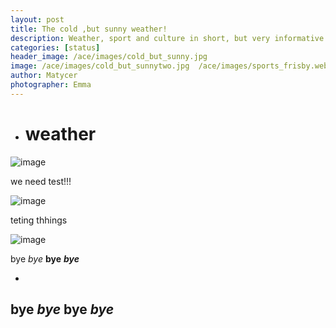 ```yaml
---
layout: post
title: The cold ,but sunny weather!
description: Weather, sport and culture in short, but very informative post.
categories: [status]
header_image: /ace/images/cold_but_sunny.jpg
image: /ace/images/cold_but_sunnytwo.jpg  /ace/images/sports_frisby.webp /ace/images/weather_1.webp
author: Matycer
photographer: Emma
---
```


* # weather

![image](/ace/images/weather_1.webp)

we need test!!!

![image](/ace/images/cold_but_sunnytwo.jpg)

teting thhings

![image](/ace/images/sports_frisby.webp)

bye
*bye*
**bye**
***bye***

-
bye
*bye*
**bye**
***bye***
-